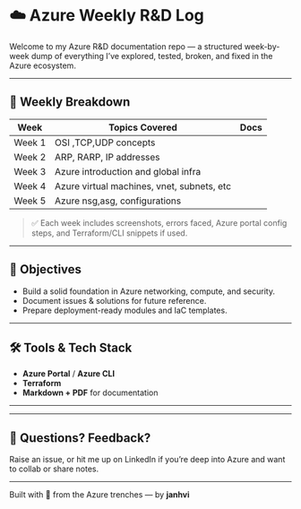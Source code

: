 # ☁️ Azure Weekly R&D Log

Welcome to my Azure R&D documentation repo — a structured week-by-week dump of everything I’ve explored, tested, broken, and fixed in the Azure ecosystem.


---

## 🔁 Weekly Breakdown

| Week | Topics Covered | Docs |
|------|----------------|------|
| Week 1 | OSI ,TCP,UDP concepts|
| Week 2 | ARP, RARP, IP addresses | 
| Week 3 | Azure introduction and global infra |
| Week 4 | Azure virtual machines, vnet, subnets, etc | 
| Week 5 | Azure nsg,asg, configurations | 

> ✅ Each week includes screenshots, errors faced, Azure portal config steps, and Terraform/CLI snippets if used.

---

## 🎯 Objectives

- Build a solid foundation in Azure networking, compute, and security.
- Document issues & solutions for future reference.
- Prepare deployment-ready modules and IaC templates.

---

## 🛠️ Tools & Tech Stack

- **Azure Portal** / **Azure CLI**
- **Terraform**
- **Markdown + PDF** for documentation
---


---

## 💬 Questions? Feedback?

Raise an issue, or hit me up on LinkedIn if you’re deep into Azure and want to collab or share notes.

---

Built with 💙 from the Azure trenches — by **janhvi**
